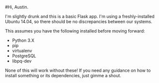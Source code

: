 #Hi, Austin.

I'm slightly drunk and this is a basic Flask app. I'm using a freshly-installed Ubuntu 14.04, so there should be no discrepancies between our systems. 

This assumes you have the following installed before moving forward:

* Python 3.X
* pip
* virtualenv
* PostgreSQL
* libpq-dev

None of this will work without these! If you need any guidance on how to install something or its dependencies, just gimme a shout.

